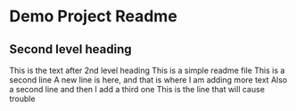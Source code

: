 # Demo Project Readme
## Second level heading
This is the text after 2nd level heading
This is a simple readme file
This is a second line
A new line is here, and that is where I am adding more text
Also a second line
and then I add a third one
This is the line that will cause trouble
